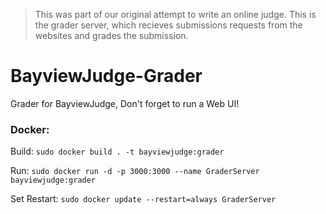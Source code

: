 > This was part of our original attempt to write an online judge. This is the grader server, which recieves submissions requests from the websites and grades the submission.

# BayviewJudge-Grader
Grader for BayviewJudge, Don't forget to run a Web UI!


### Docker:

Build: `sudo docker build . -t bayviewjudge:grader`

Run: `sudo docker run -d -p 3000:3000 --name GraderServer bayviewjudge:grader`

Set Restart: `sudo docker update --restart=always GraderServer`
